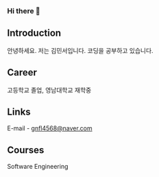 ### Hi there 👋

## Introduction
안녕하세요.
저는 김민서입니다. 코딩을 공부하고 있습니다.

## Career
고등학교 졸업, 영남대학교 재학중

## Links
E-mail - gnfl4568@naver.com

## Courses
Software Engineering

